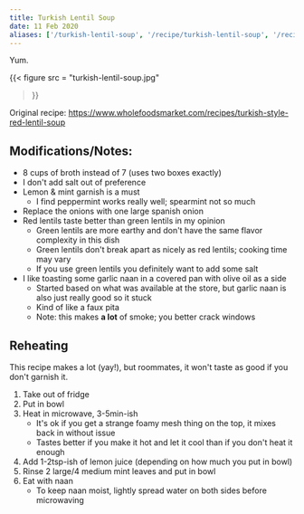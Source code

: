 ```yaml
---
title: Turkish Lentil Soup
date: 11 Feb 2020
aliases: ['/turkish-lentil-soup', '/recipe/turkish-lentil-soup', '/recipes/turkish-lentil-soup']
---
```

Yum.

<!--more-->

{{< figure
    src = "turkish-lentil-soup.jpg"
>}}

Original recipe: https://www.wholefoodsmarket.com/recipes/turkish-style-red-lentil-soup

## Modifications/Notes:

* 8 cups of broth instead of 7 (uses two boxes exactly)
* I don't add salt out of preference
* Lemon & mint garnish is a must
  * I find peppermint works really well; spearmint not so much
* Replace the onions with one large spanish onion
* Red lentils taste better than green lentils in my opinion
  * Green lentils are more earthy and don't have the same flavor complexity in this dish
  * Green lentils don't break apart as nicely as red lentils; cooking time may vary
  * If you use green lentils you definitely want to add some salt
* I like toasting some garlic naan in a covered pan with olive oil as a side
  * Started based on what was available at the store, but garlic naan is also just really good so it stuck
  * Kind of like a faux pita
  * Note: this makes **a lot** of smoke; you better crack windows

## Reheating

This recipe makes a lot (yay!), but roommates, it won't taste as good if you don't garnish it.

1. Take out of fridge
2. Put in bowl
3. Heat in microwave, 3-5min-ish
    * It's ok if you get a strange foamy mesh thing on the top, it mixes back in without issue
    * Tastes better if you make it hot and let it cool than if you don't heat it enough
4. Add 1-2tsp-ish of lemon juice (depending on how much you put in bowl)
5. Rinse 2 large/4 medium mint leaves and put in bowl
6. Eat with naan
    * To keep naan moist, lightly spread water on both sides before microwaving


